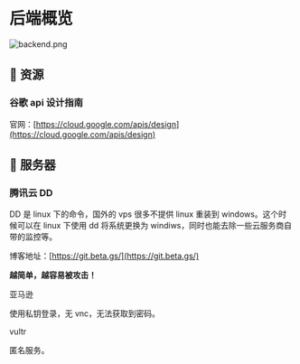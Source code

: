 # 后端概览

![backend.png](https://static.yoouu.cn/imgs/doc/back-end/backend.png)

## 📌 资源

### 谷歌 api 设计指南

官网：[https://cloud.google.com/apis/design](https://cloud.google.com/apis/design)

## 📌 服务器

### 腾讯云 DD

DD 是 linux 下的命令，国外的 vps 很多不提供 linux 重装到 windows。这个时候可以在 linux 下使用 dd 将系统更换为 windiws，同时也能去除一些云服务商自带的监控等。

博客地址：[https://git.beta.gs/](https://git.beta.gs/)

**越简单，越容易被攻击！**

亚马逊

使用私钥登录，无 vnc，无法获取到密码。

vultr

匿名服务。
